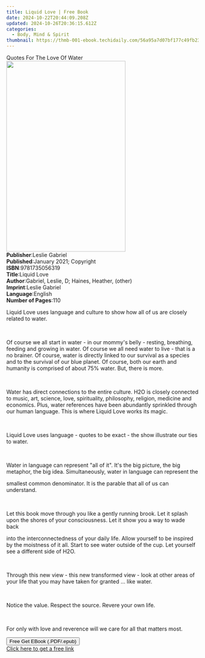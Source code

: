 ```yaml
---
title: Liquid Love | Free Book
date: 2024-10-22T20:44:09.208Z
updated: 2024-10-26T20:36:15.612Z
categories:
  - Body, Mind & Spirit
thumbnail: https://thmb-001-ebook.techidaily.com/56a95a7d07bf177c49fb234ce2dd0c86c4965de40be0ad9be77793ec5d7540ef.jpg
---
```

<main id="book-container">
  <div class="flex flex-col">
    <div class="book-brief flex-1 py-6 px-4 sm:p-6 md:py-10 md:px-8">
      <!-- brief-->
      <div class="book-brief-main">Quotes For The Love Of Water</div>
    </div>
    <div
      class="book-meta-info flex-1 grid gap-4 col-start-1 col-end-3 row-start-1 sm:mb-6 sm:grid-cols-4 lg:gap-6 lg:col-start-2 lg:row-end-6 lg:row-span-6 lg:mb-0"
    >
      <div
        class="book-meta-info-left place-content-center mt-4 p-4 text-sm leading-6 col-start-2 col-span-2 dark:text-slate-400"
      >
        <img
          class="w-full h-500 object-cover rounded-lg sm:h-255 sm:col-span-2 lg:col-span-full"
          src="https://img-001-ebook.techidaily.com/bf4c0d103c2853b9516ac80ffe3b0b2780c0c7af62cc6a971a301595d5630cf8.jpg"
          alt=""
          width="312"
          height="500"
        />
      </div>
      <div
        class="book-meta-info-right mt-2 col-start-1 row-start-2 col-span-3 self-center"
      >
        <!-- meta data  -->
        <div class="flex flex-col px-4 md:px-8">
          <div class="flex-1">
            <strong>Publisher</strong>:<span class="px-2">Leslie Gabriel</span>
          </div>
          <div class="flex-1">
            <strong>Published</strong>:<span class="px-2"
              >January 2021; Copyright</span
            >
          </div>
          <div class="flex-1">
            <strong>ISBN</strong>:<span class="px-2">9781735056319</span>
          </div>
          <div class="flex-1">
            <strong>Title</strong>:<span class="px-2">Liquid Love</span>
          </div>
          <div class="flex-1">
            <strong>Author</strong>:<span class="px-2"
              >Gabriel, Leslie, D; Haines, Heather, (other)</span
            >
          </div>
          <div class="flex-1">
            <strong>Imprint</strong>:<span class="px-2">Leslie Gabriel</span>
          </div>
          <div class="flex-1">
            <strong>Language</strong>:<span class="px-2">English</span>
          </div>
          <div class="flex-1">
            <strong>Number of Pages</strong>:<span class="px-2">110</span>
          </div>
        </div>
      </div>
    </div>
    <div class="book-description flex-1 py-6 px-4 sm:p-6 md:py-10 md:px-8">
      <div class="book-description-main">
        <div accordion-content="" id="description">
          <p>
            Liquid Love uses language and culture to show how all of us are
            closely related to water.
          </p>
          <p><br /></p>
          Of course we all start in water - in our mommy's belly - resting,
          breathing, feeding and growing in water. Of course we all need water
          to live - that is a no brainer. Of course, water is directly linked to
          our survival as a species and to the survival of our blue planet. Of
          course, both our earth and humanity is comprised of about 75% water.
          But, there is more.
          <p><br /></p>
          <p>
            Water has direct connections to the entire culture. H2O is closely
            connected to music, art, science, love, spirituality, philosophy,
            religion, medicine and economics. Plus, water references have been
            abundantly sprinkled through our human language. This is where
            Liquid Love works its magic.
          </p>
          <p><br /></p>
          <p>
            Liquid Love uses language - quotes to be exact - the show illustrate
            our ties to water.
          </p>
          <p><br /></p>
          <p>
            Water in language can represent "all of it". It's the big picture,
            the big metaphor, the big idea. Simultaneously, water in language
            can represent the
          </p>
          <p>
            smallest common denominator. It is the parable that all of us can
            understand.&nbsp;
          </p>
          <p><br /></p>
          <p>
            Let this book move through you like a gently running brook. Let it
            splash upon the shores of your consciousness. Let it show you a way
            to wade back
          </p>
          <p>
            into the interconnectedness of your daily life. Allow yourself to be
            inspired by the moistness of it all. Start to see water outside of
            the cup. Let yourself see a different side of H2O.
          </p>
          <p><br /></p>
          <p>
            Through this new view - this new transformed view - look at other
            areas of your life that you may have taken for granted ... like
            water.
          </p>
          <p><br /></p>
          <p>Notice the value. Respect the source. Revere your own life.</p>
          <p><br /></p>
          <p>
            For only with love and reverence will we care for all that matters
            most.
          </p>
        </div>
        <div class="accordion-fader"></div>
      </div>
    </div>
    <div class="book-excerpts flex-1 py-6 px-4 sm:p-6 md:py-10 md:px-8"></div>
    <div
      class="book-about-author flex-1 py-6 px-4 sm:p-6 md:py-10 md:px-8"
    ></div>
    <div class="book-free-get flex-1 py-6 px-4 sm:p-6 md:py-10 md:px-8">
      <button
        id="btn-free-get"
        class="bg-blue-500 hover:bg-blue-700 text-white font-bold py-2 px-4 rounded"
      >
        Free Get EBook (.PDF/.epub)
      </button>
      <div id="countdown-display" class="px-2 text-lg mt-2"></div>
      <a
        id="free-link"
        class="hidden bg-blue-500 hover:bg-blue-700 text-white font-bold py-2 px-4 rounded"
        href="https://www.ebooks.com/en-us/book/210173120/liquid-love/gabriel-leslie-d/"
        target="_blank"
        >Click here to get a free link</a
      >
    </div>
    <script>
      let countdownTime = 0;
      let countdownInterval = null;
      document
        .getElementById('btn-free-get')
        .addEventListener('click', startCountdown);
      function startCountdown() {
        countdownTime = new Date().getTime() + 60000 * 3;
        countdownInterval = setInterval(updateCountdown, 1000);
        document.getElementById('btn-free-get').disabled = true;
        document
          .getElementById('btn-free-get')
          .classList.add('bg-gray-500', 'cursor-not-allowed');
      }
      function updateCountdown() {
        let currentTime = new Date().getTime();
        let timeLeft = countdownTime - currentTime;
        let secondsLeft = Math.floor(timeLeft / 1000);
        document.getElementById('countdown-display').innerHTML =
          `Remaining time: ${secondsLeft} seconds.`;
        if (secondsLeft <= 0) {
          clearInterval(countdownInterval);
          document.getElementById('btn-free-get').classList.add('hidden');
          document.getElementById('free-link').classList.remove('hidden');
          document.getElementById('countdown-display').innerHTML = '';
        }
      }
    </script>
  </div>
</main>

<ins class="adsbygoogle"
      style="display:block"
      data-ad-client="ca-pub-7571918770474297"
      data-ad-slot="8358498916"
      data-ad-format="auto"
      data-full-width-responsive="true"></ins>
    